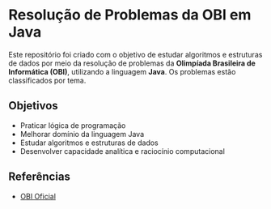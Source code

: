 # Resolução de Problemas da OBI em Java

Este repositório foi criado com o objetivo de estudar algoritmos e estruturas de dados por meio da resolução de problemas da **Olimpíada Brasileira de Informática (OBI)**, utilizando a linguagem **Java**. Os problemas estão classificados por tema.

## Objetivos

- Praticar lógica de programação
- Melhorar domínio da linguagem Java
- Estudar algoritmos e estruturas de dados 
- Desenvolver capacidade analítica e raciocínio computacional

## Referências

- [OBI Oficial](https://olimpiada.ic.unicamp.br/)

